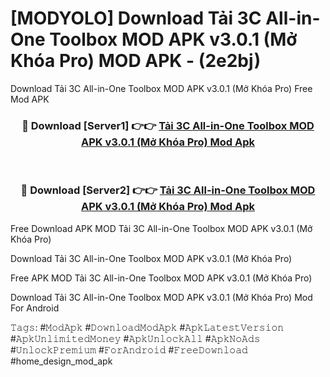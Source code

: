 # [MODYOLO] Download Tải 3C All-in-One Toolbox MOD APK v3.0.1 (Mở Khóa Pro) MOD APK - (2e2bj)
Download Tải 3C All-in-One Toolbox MOD APK v3.0.1 (Mở Khóa Pro) Free Mod APK

<div align="center">
<h3>🔴 Download [Server1] 👉👉 <a href="https://apk-comot.site?title=Tải_3C_All-in-One_Toolbox_MOD_APK_v3.0.1_(Mở_Khóa_Pro)">Tải 3C All-in-One Toolbox MOD APK v3.0.1 (Mở Khóa Pro) Mod Apk</a></h3><br>

<h3>🔴 Download [Server2] 👉👉 <a href="https://apk-comot.site?title=Tải_3C_All-in-One_Toolbox_MOD_APK_v3.0.1_(Mở_Khóa_Pro)">Tải 3C All-in-One Toolbox MOD APK v3.0.1 (Mở Khóa Pro) Mod Apk</a></h3>
</div>


Free Download APK MOD Tải 3C All-in-One Toolbox MOD APK v3.0.1 (Mở Khóa Pro)

Download Tải 3C All-in-One Toolbox MOD APK v3.0.1 (Mở Khóa Pro) 

Free APK MOD Tải 3C All-in-One Toolbox MOD APK v3.0.1 (Mở Khóa Pro) 

Download Tải 3C All-in-One Toolbox MOD APK v3.0.1 (Mở Khóa Pro) Mod For Android

𝚃𝚊𝚐𝚜: #𝙼𝚘𝚍𝙰𝚙𝚔 #𝙳𝚘𝚠𝚗𝚕𝚘𝚊𝚍𝙼𝚘𝚍𝙰𝚙𝚔 #𝙰𝚙𝚔𝙻𝚊𝚝𝚎𝚜𝚝𝚅𝚎𝚛𝚜𝚒𝚘𝚗 #𝙰𝚙𝚔𝚄𝚗𝚕𝚒𝚖𝚒𝚝𝚎𝚍𝙼𝚘𝚗𝚎𝚢 #𝙰𝚙𝚔𝚄𝚗𝚕𝚘𝚌𝚔𝙰𝚕𝚕 #𝙰𝚙𝚔𝙽𝚘𝙰𝚍𝚜 #𝚄𝚗𝚕𝚘𝚌𝚔𝙿𝚛𝚎𝚖𝚒𝚞𝚖 #𝙵𝚘𝚛𝙰𝚗𝚍𝚛𝚘𝚒𝚍 #𝙵𝚛𝚎𝚎𝙳𝚘𝚠𝚗𝚕𝚘𝚊𝚍 #home_design_mod_apk